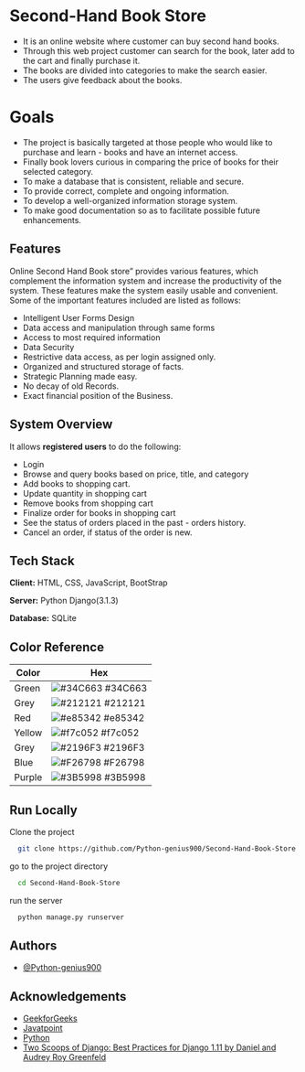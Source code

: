 
# Second-Hand Book Store

 - It is an online website where customer can buy second hand books. 
 - Through this web project customer can search for the book, later add to the cart and finally purchase it. 
-  The books are divided into categories to make the search easier. 
-  The users give feedback about the books.

# Goals
- The project is basically targeted at those people who would like to purchase and learn - books and have an internet access. 
- Finally book lovers curious in comparing the price of books for their selected category. 
- To make a database that is consistent, reliable and secure. 
- To provide correct, complete and ongoing information. 
- To develop a well-organized information storage system. 
- To make good documentation so as to facilitate possible future enhancements. 


## Features

Online Second Hand Book store” provides various features, which 
complement the information system and increase the productivity of the 
system. These features make the system easily usable and convenient. Some of 
the important features included are listed as follows: 

- Intelligent User Forms Design
- Data access and manipulation through same forms 
- Access to most required information 
- Data Security 
- Restrictive data access, as per login assigned only. 
- Organized and structured storage of facts. 
- Strategic Planning made easy. 
- No decay of old Records. 
- Exact financial position of the Business.

## System Overview

It allows **registered users** to do the following:

- Login
- Browse and query books based on price, title, and category 
- Add books to shopping cart. 
- Update quantity in shopping cart 
- Remove books from shopping cart 
- Finalize order for books in shopping cart 
- See the status of orders placed in the past - orders history. 
- Cancel an order, if status of the order is new.
## Tech Stack

**Client:** HTML, CSS, JavaScript, BootStrap

**Server:** Python Django(3.1.3)

**Database:** SQLite

## Color Reference

| Color             | Hex                                                                |
| ----------------- | ------------------------------------------------------------------ |
| Green | ![#34C663](https://via.placeholder.com/10/34C663?text=+) #34C663 |
| Grey | ![#212121](https://via.placeholder.com/10/212121?text=+) #212121 |
| Red | ![#e85342](https://via.placeholder.com/10/e85342?text=+) #e85342 |
| Yellow | ![#f7c052](https://via.placeholder.com/10/f7c052?text=+) #f7c052 |
| Grey | ![#2196F3](https://via.placeholder.com/10/2196F3?text=+) #2196F3 |
| Blue | ![#F26798](https://via.placeholder.com/10/F26798?text=+) #F26798 |
| Purple | ![#3B5998](https://via.placeholder.com/10/3B5998?text=+) #3B5998 |

## Run Locally

Clone the project
```bash
  git clone https://github.com/Python-genius900/Second-Hand-Book-Store
```
go to the project directory
```bash
  cd Second-Hand-Book-Store
```
run the server
```bash
  python manage.py runserver
```


## Authors

- [@Python-genius900](https://www.github.com/Python-genius900)


## Acknowledgements
- [GeekforGeeks](https://www.geekforgeeks.org/python-django/)
- [Javatpoint](https://www.javatpoint.com)
- [Python](https://www.python.org/)
- [Two Scoops of Django: Best Practices for Django 1.11 by Daniel and Audrey Roy Greenfeld](https://g.co/kgs/HKfEogg)

